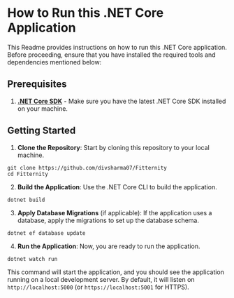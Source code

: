 # How to Run this .NET Core Application

This Readme provides instructions on how to run this .NET Core application. Before proceeding, ensure that you have installed the required tools and dependencies mentioned below:

## Prerequisites

1. [**.NET Core SDK**](https://dotnet.microsoft.com/download) - Make sure you have the latest .NET Core SDK installed on your machine.

## Getting Started

1. **Clone the Repository**: Start by cloning this repository to your local machine.
```
git clone https://github.com/divsharma07/Fitternity
cd Fitternity
```
2. **Build the Application**: Use the .NET Core CLI to build the application.
```
dotnet build
```

3. **Apply Database Migrations** (if applicable): If the application uses a database, apply the migrations to set up the database schema.

```
dotnet ef database update
```

4. **Run the Application**: Now, you are ready to run the application.

```
dotnet watch run
```
This command will start the application, and you should see the application running on a local development server. By default, it will listen on `http://localhost:5000` (or `https://localhost:5001` for HTTPS).


